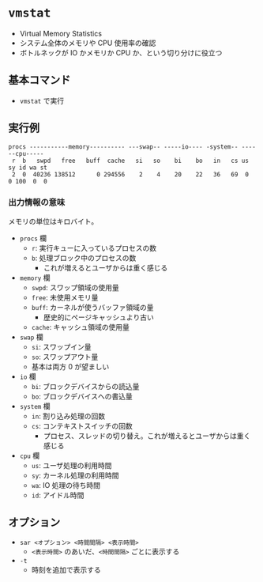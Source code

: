 # `vmstat`

- Virtual Memory Statistics
- システム全体のメモリや CPU 使用率の確認
- ボトルネックが IO かメモリか CPU か、という切り分けに役立つ

## 基本コマンド

- `vmstat` で実行

## 実行例

```
procs -----------memory---------- ---swap-- -----io---- -system-- ------cpu-----
 r  b   swpd   free   buff  cache   si   so    bi    bo   in   cs us sy id wa st
 2  0  40236 138512      0 294556    2    4    20    22   36   69  0  0 100  0  0
```

### 出力情報の意味

メモリの単位はキロバイト。

- `procs` 欄
  - `r`: 実行キューに入っているプロセスの数
  - `b`: 処理ブロック中のプロセスの数
    - これが増えるとユーザからは重く感じる
- `memory` 欄
  - `swpd`: スワップ領域の使用量
  - `free`: 未使用メモリ量
  - `buff`: カーネルが使うバッファ領域の量
    - 歴史的にページキャッシュより古い
  - `cache`: キャッシュ領域の使用量
- `swap` 欄
  - `si`: スワップイン量
  - `so`: スワップアウト量
  - 基本は両方 0 が望ましい
- `io` 欄
  - `bi`: ブロックデバイスからの読込量
  - `bo`: ブロックデバイスへの書込量
- `system` 欄
  - `in`: 割り込み処理の回数
  - `cs`: コンテキストスイッチの回数
    - プロセス、スレッドの切り替え。これが増えるとユーザからは重く感じる
- `cpu` 欄
  - `us`: ユーザ処理の利用時間
  - `sy`: カーネル処理の利用時間
  - `wa`: IO 処理の待ち時間
  - `id`: アイドル時間

## オプション

- `sar <オプション> <時間間隔> <表示時間>`
  - `<表示時間>` のあいだ、`<時間間隔>` ごとに表示する
- `-t`
  - 時刻を追加で表示する
